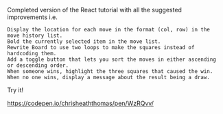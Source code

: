 Completed version of the React tutorial with all the suggested improvements i.e. 

    Display the location for each move in the format (col, row) in the move history list.
    Bold the currently selected item in the move list.
    Rewrite Board to use two loops to make the squares instead of hardcoding them.
    Add a toggle button that lets you sort the moves in either ascending or descending order.
    When someone wins, highlight the three squares that caused the win.
    When no one wins, display a message about the result being a draw.

Try it!

https://codepen.io/chrisheaththomas/pen/WzRQvv/
